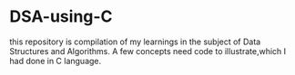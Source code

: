 # DSA-using-C
this repository is compilation of my learnings in the subject of Data Structures and Algorithms. A few concepts need code to illustrate,which I had done in C language.
